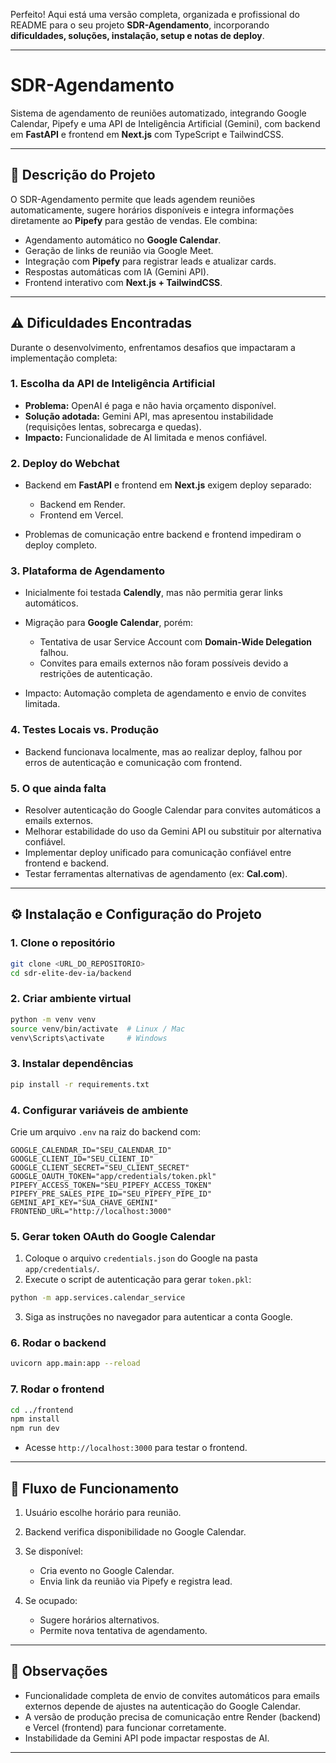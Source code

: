 Perfeito! Aqui está uma versão completa, organizada e profissional do README para o seu projeto **SDR-Agendamento**, incorporando **dificuldades, soluções, instalação, setup e notas de deploy**.

---

# SDR-Agendamento

Sistema de agendamento de reuniões automatizado, integrando Google Calendar, Pipefy e uma API de Inteligência Artificial (Gemini), com backend em **FastAPI** e frontend em **Next.js** com TypeScript e TailwindCSS.

---

## 📝 Descrição do Projeto

O SDR-Agendamento permite que leads agendem reuniões automaticamente, sugere horários disponíveis e integra informações diretamente ao **Pipefy** para gestão de vendas. Ele combina:

* Agendamento automático no **Google Calendar**.
* Geração de links de reunião via Google Meet.
* Integração com **Pipefy** para registrar leads e atualizar cards.
* Respostas automáticas com IA (Gemini API).
* Frontend interativo com **Next.js + TailwindCSS**.

---

## ⚠️ Dificuldades Encontradas

Durante o desenvolvimento, enfrentamos desafios que impactaram a implementação completa:

### 1. Escolha da API de Inteligência Artificial

* **Problema:** OpenAI é paga e não havia orçamento disponível.
* **Solução adotada:** Gemini API, mas apresentou instabilidade (requisições lentas, sobrecarga e quedas).
* **Impacto:** Funcionalidade de AI limitada e menos confiável.

### 2. Deploy do Webchat

* Backend em **FastAPI** e frontend em **Next.js** exigem deploy separado:

  * Backend em Render.
  * Frontend em Vercel.
* Problemas de comunicação entre backend e frontend impediram o deploy completo.

### 3. Plataforma de Agendamento

* Inicialmente foi testada **Calendly**, mas não permitia gerar links automáticos.
* Migração para **Google Calendar**, porém:

  * Tentativa de usar Service Account com **Domain-Wide Delegation** falhou.
  * Convites para emails externos não foram possíveis devido a restrições de autenticação.
* Impacto: Automação completa de agendamento e envio de convites limitada.

### 4. Testes Locais vs. Produção

* Backend funcionava localmente, mas ao realizar deploy, falhou por erros de autenticação e comunicação com frontend.

### 5. O que ainda falta

* Resolver autenticação do Google Calendar para convites automáticos a emails externos.
* Melhorar estabilidade do uso da Gemini API ou substituir por alternativa confiável.
* Implementar deploy unificado para comunicação confiável entre frontend e backend.
* Testar ferramentas alternativas de agendamento (ex: **Cal.com**).

---

## ⚙️ Instalação e Configuração do Projeto

### 1. Clone o repositório

```bash
git clone <URL_DO_REPOSITORIO>
cd sdr-elite-dev-ia/backend
```

### 2. Criar ambiente virtual

```bash
python -m venv venv
source venv/bin/activate  # Linux / Mac
venv\Scripts\activate     # Windows
```

### 3. Instalar dependências

```bash
pip install -r requirements.txt
```

### 4. Configurar variáveis de ambiente

Crie um arquivo `.env` na raiz do backend com:

```env
GOOGLE_CALENDAR_ID="SEU_CALENDAR_ID"
GOOGLE_CLIENT_ID="SEU_CLIENT_ID"
GOOGLE_CLIENT_SECRET="SEU_CLIENT_SECRET"
GOOGLE_OAUTH_TOKEN="app/credentials/token.pkl"
PIPEFY_ACCESS_TOKEN="SEU_PIPEFY_ACCESS_TOKEN"
PIPEFY_PRE_SALES_PIPE_ID="SEU_PIPEFY_PIPE_ID"
GEMINI_API_KEY="SUA_CHAVE_GEMINI"
FRONTEND_URL="http://localhost:3000"
```

### 5. Gerar token OAuth do Google Calendar

1. Coloque o arquivo `credentials.json` do Google na pasta `app/credentials/`.
2. Execute o script de autenticação para gerar `token.pkl`:

```bash
python -m app.services.calendar_service
```

3. Siga as instruções no navegador para autenticar a conta Google.

### 6. Rodar o backend

```bash
uvicorn app.main:app --reload
```

### 7. Rodar o frontend

```bash
cd ../frontend
npm install
npm run dev
```

* Acesse `http://localhost:3000` para testar o frontend.

---

## 🔗 Fluxo de Funcionamento

1. Usuário escolhe horário para reunião.
2. Backend verifica disponibilidade no Google Calendar.
3. Se disponível:

   * Cria evento no Google Calendar.
   * Envia link da reunião via Pipefy e registra lead.
4. Se ocupado:

   * Sugere horários alternativos.
   * Permite nova tentativa de agendamento.

---

## 📌 Observações

* Funcionalidade completa de envio de convites automáticos para emails externos depende de ajustes na autenticação do Google Calendar.
* A versão de produção precisa de comunicação entre Render (backend) e Vercel (frontend) para funcionar corretamente.
* Instabilidade da Gemini API pode impactar respostas de AI.

---


